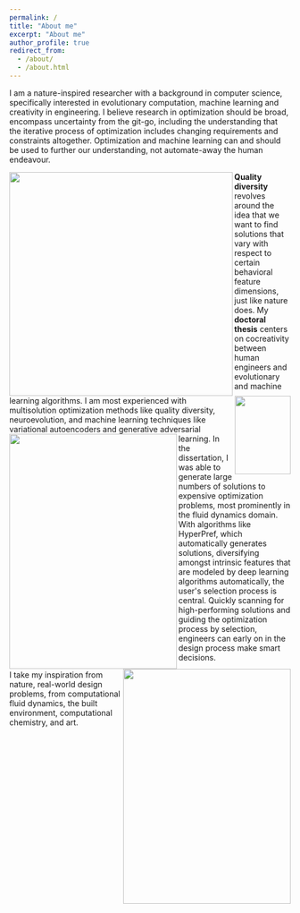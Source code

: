 ```yaml
---
permalink: /
title: "About me"
excerpt: "About me"
author_profile: true
redirect_from: 
  - /about/
  - /about.html
---
```


I am a nature-inspired researcher with a background in computer science, specifically interested in evolutionary computation, machine learning and creativity in engineering. I believe research in optimization should be broad, encompass uncertainty from the git-go, including the understanding that the iterative process of optimization includes changing requirements and constraints altogether. Optimization and machine learning can and should be used to further our understanding, not automate-away the human endeavour.

<img align="left" src="https://alexander-hagg.github.io/images/pub5.png" width="400">
<b>Quality diversity</b> revolves around the idea that we want to find solutions that vary with respect to certain behavioral feature dimensions, just like nature does.

<img align="right" src="https://alexander-hagg.github.io/images/pub2.png" width="100" height="140">
My <b>doctoral thesis</b> centers on cocreativity between human engineers and evolutionary and machine learning algorithms. I am most experienced with multisolution optimization methods like quality diversity, neuroevolution, and machine learning techniques like variational autoencoders and generative adversarial learning.

<img align="left" src="https://alexander-hagg.github.io/images/06.png" width="300" height="420">
In the dissertation, I was able to generate large numbers of solutions to expensive optimization problems, most prominently in the fluid dynamics domain.

<img align="right" src="https://alexander-hagg.github.io/images/14.png" width="300" height="420">
With algorithms like HyperPref, which automatically generates solutions, diversifying amongst intrinsic features that are modeled by deep learning algorithms automatically, the user's selection process is central. Quickly scanning for high-performing solutions and guiding the optimization process by selection, engineers can early on in the design process make smart decisions.


I take my inspiration from nature, real-world design problems, from computational fluid dynamics, the built environment, computational chemistry, and art.

